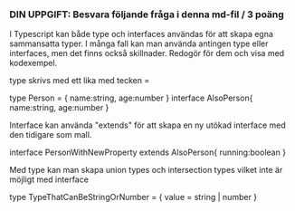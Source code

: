 ###  DIN UPPGIFT: Besvara följande fråga i denna md-fil / 3 poäng

I Typescript kan både type och interfaces användas för att skapa egna sammansatta typer. I många fall kan man använda antingen type eller interfaces, men det finns också skillnader. Redogör för dem och visa med kodexempel. 


type skrivs med ett lika med tecken =

type Person = {
    name:string,
    age:number
}
interface AlsoPerson{
    name:string,
    age:number
}

Interface kan använda "extends" för att skapa en ny utökad interface med den tidigare som mall.

interface PersonWithNewProperty extends AlsoPerson{
    running:boolean
}

Med type kan man skapa union types och intersection types vilket inte är möjligt med interface 

type TypeThatCanBeStringOrNumber = {
    value = string | number
}